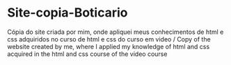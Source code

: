 # Site-copia-Boticario
 Cópia do site criada por mim, onde apliquei meus conhecimentos de html e css adquiridos no curso de html e css do curso em video / Copy of the website created by me, where I applied my knowledge of html and css acquired in the html and css course of the video course 
